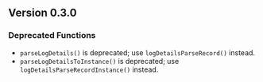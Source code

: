 ## Version 0.3.0

### Deprecated Functions

* `parseLogDetails()` is deprecated; use `logDetailsParseRecord()` instead.
* `parseLogDetailsToInstance()` is deprecated; use `logDetailsParseRecordInstance()` instead.
